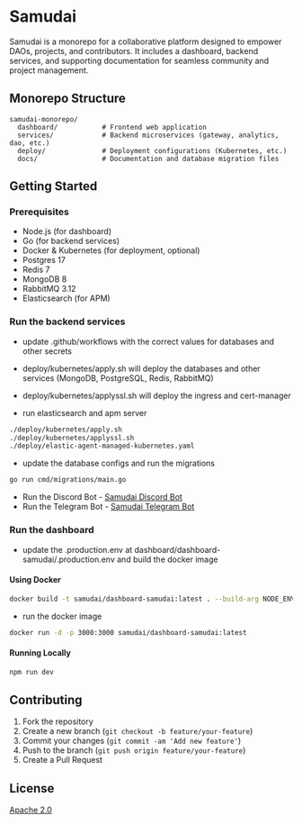 # Samudai

Samudai is a monorepo for a collaborative platform designed to empower DAOs, projects, and contributors. It includes a dashboard, backend services, and supporting documentation for seamless community and project management.

## Monorepo Structure

```
samudai-monorepo/
  dashboard/           # Frontend web application
  services/            # Backend microservices (gateway, analytics, dao, etc.)
  deploy/              # Deployment configurations (Kubernetes, etc.)
  docs/                # Documentation and database migration files
```

## Getting Started

### Prerequisites

- Node.js (for dashboard)
- Go (for backend services)
- Docker & Kubernetes (for deployment, optional)
- Postgres 17
- Redis 7
- MongoDB 8
- RabbitMQ 3.12
- Elasticsearch (for APM)

### Run the backend services

- update .github/workflows with the correct values for databases and other secrets

- deploy/kubernetes/apply.sh will deploy the databases and other services (MongoDB, PostgreSQL, Redis, RabbitMQ)
- deploy/kubernetes/applyssl.sh will deploy the ingress and cert-manager
- run elasticsearch and apm server

```bash
./deploy/kubernetes/apply.sh
./deploy/kubernetes/applyssl.sh
./deploy/elastic-agent-managed-kubernetes.yaml
```

- update the database configs and run the migrations

```bash
go run cmd/migrations/main.go
```

- Run the Discord Bot - [Samudai Discord Bot](github.com/Samudai/samudai-bot)
- Run the Telegram Bot - [Samudai Telegram Bot](github.com/Samudai/telegram-bot)

### Run the dashboard

- update the .production.env at dashboard/dashboard-samudai/.production.env and build the docker image

#### Using Docker

```bash
docker build -t samudai/dashboard-samudai:latest . --build-arg NODE_ENV=prod
```

- run the docker image

```bash
docker run -d -p 3000:3000 samudai/dashboard-samudai:latest
```

#### Running Locally

```bash
npm run dev
```

## Contributing

1. Fork the repository
2. Create a new branch (`git checkout -b feature/your-feature`)
3. Commit your changes (`git commit -am 'Add new feature'`)
4. Push to the branch (`git push origin feature/your-feature`)
5. Create a Pull Request

## License

[Apache 2.0](LICENCE)
